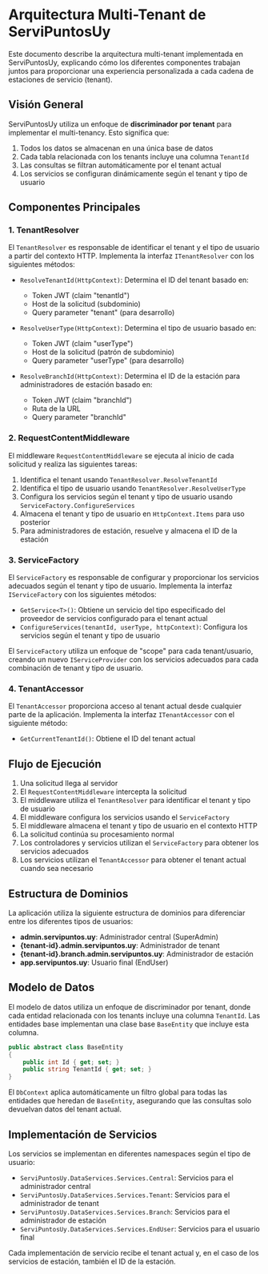 # Arquitectura Multi-Tenant de ServiPuntosUy

Este documento describe la arquitectura multi-tenant implementada en ServiPuntosUy, explicando cómo los diferentes componentes trabajan juntos para proporcionar una experiencia personalizada a cada cadena de estaciones de servicio (tenant).

## Visión General

ServiPuntosUy utiliza un enfoque de **discriminador por tenant** para implementar el multi-tenancy. Esto significa que:

1. Todos los datos se almacenan en una única base de datos
2. Cada tabla relacionada con los tenants incluye una columna `TenantId`
3. Las consultas se filtran automáticamente por el tenant actual
4. Los servicios se configuran dinámicamente según el tenant y tipo de usuario

## Componentes Principales

### 1. TenantResolver

El `TenantResolver` es responsable de identificar el tenant y el tipo de usuario a partir del contexto HTTP. Implementa la interfaz `ITenantResolver` con los siguientes métodos:

- `ResolveTenantId(HttpContext)`: Determina el ID del tenant basado en:
  - Token JWT (claim "tenantId")
  - Host de la solicitud (subdominio)
  - Query parameter "tenant" (para desarrollo)

- `ResolveUserType(HttpContext)`: Determina el tipo de usuario basado en:
  - Token JWT (claim "userType")
  - Host de la solicitud (patrón de subdominio)
  - Query parameter "userType" (para desarrollo)

- `ResolveBranchId(HttpContext)`: Determina el ID de la estación para administradores de estación basado en:
  - Token JWT (claim "branchId")
  - Ruta de la URL
  - Query parameter "branchId"

### 2. RequestContentMiddleware

El middleware `RequestContentMiddleware` se ejecuta al inicio de cada solicitud y realiza las siguientes tareas:

1. Identifica el tenant usando `TenantResolver.ResolveTenantId`
2. Identifica el tipo de usuario usando `TenantResolver.ResolveUserType`
3. Configura los servicios según el tenant y tipo de usuario usando `ServiceFactory.ConfigureServices`
4. Almacena el tenant y tipo de usuario en `HttpContext.Items` para uso posterior
5. Para administradores de estación, resuelve y almacena el ID de la estación

### 3. ServiceFactory

El `ServiceFactory` es responsable de configurar y proporcionar los servicios adecuados según el tenant y tipo de usuario. Implementa la interfaz `IServiceFactory` con los siguientes métodos:

- `GetService<T>()`: Obtiene un servicio del tipo especificado del proveedor de servicios configurado para el tenant actual
- `ConfigureServices(tenantId, userType, httpContext)`: Configura los servicios según el tenant y tipo de usuario

El `ServiceFactory` utiliza un enfoque de "scope" para cada tenant/usuario, creando un nuevo `IServiceProvider` con los servicios adecuados para cada combinación de tenant y tipo de usuario.

### 4. TenantAccessor

El `TenantAccessor` proporciona acceso al tenant actual desde cualquier parte de la aplicación. Implementa la interfaz `ITenantAccessor` con el siguiente método:

- `GetCurrentTenantId()`: Obtiene el ID del tenant actual

## Flujo de Ejecución

1. Una solicitud llega al servidor
2. El `RequestContentMiddleware` intercepta la solicitud
3. El middleware utiliza el `TenantResolver` para identificar el tenant y tipo de usuario
4. El middleware configura los servicios usando el `ServiceFactory`
5. El middleware almacena el tenant y tipo de usuario en el contexto HTTP
6. La solicitud continúa su procesamiento normal
7. Los controladores y servicios utilizan el `ServiceFactory` para obtener los servicios adecuados
8. Los servicios utilizan el `TenantAccessor` para obtener el tenant actual cuando sea necesario

## Estructura de Dominios

La aplicación utiliza la siguiente estructura de dominios para diferenciar entre los diferentes tipos de usuarios:

- **admin.servipuntos.uy**: Administrador central (SuperAdmin)
- **{tenant-id}.admin.servipuntos.uy**: Administrador de tenant
- **{tenant-id}.branch.admin.servipuntos.uy**: Administrador de estación
- **app.servipuntos.uy**: Usuario final (EndUser)

## Modelo de Datos

El modelo de datos utiliza un enfoque de discriminador por tenant, donde cada entidad relacionada con los tenants incluye una columna `TenantId`. Las entidades base implementan una clase base `BaseEntity` que incluye esta columna.

```csharp
public abstract class BaseEntity
{
    public int Id { get; set; }
    public string TenantId { get; set; }
}
```

El `DbContext` aplica automáticamente un filtro global para todas las entidades que heredan de `BaseEntity`, asegurando que las consultas solo devuelvan datos del tenant actual.

## Implementación de Servicios

Los servicios se implementan en diferentes namespaces según el tipo de usuario:

- `ServiPuntosUy.DataServices.Services.Central`: Servicios para el administrador central
- `ServiPuntosUy.DataServices.Services.Tenant`: Servicios para el administrador de tenant
- `ServiPuntosUy.DataServices.Services.Branch`: Servicios para el administrador de estación
- `ServiPuntosUy.DataServices.Services.EndUser`: Servicios para el usuario final

Cada implementación de servicio recibe el tenant actual y, en el caso de los servicios de estación, también el ID de la estación.
